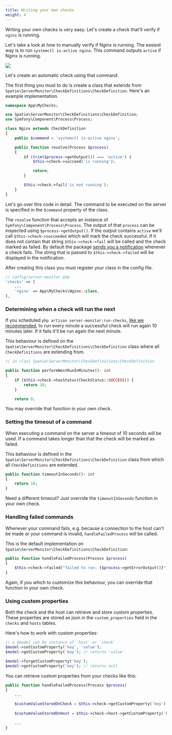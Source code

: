 ```yaml
---
title: Writing your own checks
weight: 4
---
```


Writing your own checks is very easy. Let's create a check that'll verify if `nginx` is running.

Let's take a look at how to manually verify if Nginx is running. The easiest way is to run `systemctl is-active nginx`. This command outputs `active` if Nginx is running.

<img src="../../images//nginx.jpg" class="screenshot -cli">

Let's create an automatic check using that command.

The first thing you must to do is create a class that extends from `Spatie\ServerMonitor\CheckDefinitions\CheckDefinition`.  Here's an example implementation.

```php
namespace App\MyChecks;

use Spatie\ServerMonitor\CheckDefinitions\CheckDefinition;
use Symfony\Component\Process\Process;

class Nginx extends CheckDefinition
{
    public $command = 'systemctl is-active nginx';

    public function resolve(Process $process)
    {
        if (trim($process->getOutput()) === 'active') {
            $this->check->succeed('is running');

            return;
        }

        $this->check->fail('is not running');
    }
}
```

Let's go over this code in detail. The command to be executed on the server is specified in the `$command` property of the class.

The `resolve` function that accepts an instance of `Symfony\Component\Process\Process`. The output of that `process` can be inspected using `$process->getOutput()`. If the output contains `active` we'll call `$this->check->succeeded` which will mark the check successful. If it does not contain that string `$this->check->fail` will be called and the check marked as failed. By default the package [sends you a notification](https://docs.spatie.be/laravel-server-monitor/v1/monitoring-basics/notifications-and-events) whenever a check fails. The string that is passed to `$this->check->failed` will be displayed in the notification.

After creating this class you must register your class in the config file.

```php
// config/server-monitor.php
'checks' => [
    ...
    'nginx' => App\MyChecks\Nginx::class,
],
```

### Determining when a check will run the next

If you scheduled `php artisan server-monitor:run-checks`, [like we recommended](https://docs.spatie.be/laravel-server-monitor/v1/installation-and-setup#scheduling), to run every minute a successful check will run again 10 minutes later. If it fails it'll be run again the next minute.
 
This behaviour is defined on the `Spatie\ServerMonitor\CheckDefinitions\CheckDefinition` class where all `CheckDefinitions` are extending from.
 
 ```php
 // in class Spatie\ServerMonitor\CheckDefinitions\CheckDefinition
 
 public function performNextRunInMinutes(): int
 {
     if ($this->check->hasStatus(CheckStatus::SUCCESS)) {
         return 10;
     }

     return 0;
 ```
 
You may override that function in your own check.

### Setting the timeout of a command

When executing a command on the server a timeout of 10 seconds will be used. If a command takes longer than that the check will be marked as failed.

This behaviour is defined in the `Spatie\ServerMonitor\CheckDefinitions\CheckDefinition` class from which all `CheckDefinitions` are extended.
 
```php
public function timeoutInSeconds(): int
{
    return 10;
}
```

Need a different timeout? Just override the `timeoutInSeconds` function in your own check.

### Handling failed commands

Whenever your command fails, e.g. because a connection to the host can't be made or your command is invalid, `handleFailedProcess` will be called.

This is the default implementation on `Spatie\ServerMonitor\CheckDefinitions\CheckDefinition`:

```php 
public function handleFailedProcess(Process $process)
{
    $this->check->failed("failed to run: {$process->getErrorOutput()}");
}
```

Again, if you which to customize this behaviour, you can override that function in your own check.

### Using custom properties

Both the check and the host can retrieve and store custom properties. These properties are stored as json in the `custom_properties` field in the `checks` and `hosts` tables.

Here's how to work with custom properties: 

```php
// a $model can be instance of `host` or `check`
$model->setCustomProperty('key', 'value');
$model->getCustomProperty('key'); // returns 'value'

$model->forgetCustomProperty('key');
$model->getCustomProperty('key'); // returns null
```

You can retrieve custom properties from your checks like this:

```php
public function handleFailedProcess(Process $process)
{
    ...

    $customValueStoredOnCheck = $this->check->getCustomProperty('key');
    
    $customValueStoredOnHost = $this->check->host->getCustomProperty('key');
    
    ...
}
```
